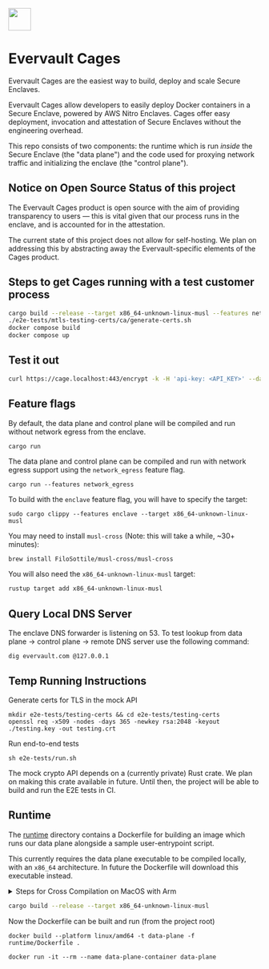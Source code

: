 <a href="https://evervault.com/cages"><img src="https://evervault.com/images/logo-color.svg" height="45" /></a>

# Evervault Cages

Evervault Cages are the easiest way to build, deploy and scale Secure Enclaves.

Evervault Cages allow developers to easily deploy Docker containers in a Secure Enclave, powered by AWS Nitro Enclaves. Cages offer easy deployment, invocation and attestation of Secure Enclaves without the engineering overhead.

This repo consists of two components: the runtime which is run _inside_ the Secure Enclave (the "data plane") and the code used for proxying network traffic and initializing the enclave (the "control plane").

## Notice on Open Source Status of this project

The Evervault Cages product is open source with the aim of providing transparency to users — this is vital given that our process runs in the enclave, and is accounted for in the attestation.

The current state of this project does not allow for self-hosting. We plan on addressing this by abstracting away the Evervault-specific elements of the Cages product.

## Steps to get Cages running with a test customer process

```sh
cargo build --release --target x86_64-unknown-linux-musl --features network_egress
./e2e-tests/mtls-testing-certs/ca/generate-certs.sh
docker compose build
docker compose up
```

## Test it out

```sh
curl https://cage.localhost:443/encrypt -k -H 'api-key: <API_KEY>' --data '{"hello": "world"}' -H "Content-Type: application/json"
```

## Feature flags

By default, the data plane and control plane will be compiled and run without network egress from the enclave.

```
cargo run
```

The data plane and control plane can be compiled and run with network egress support using the `network_egress` feature flag.

```
cargo run --features network_egress
```

To build with the `enclave` feature flag, you will have to specify the target:

```
sudo cargo clippy --features enclave --target x86_64-unknown-linux-musl
```

You may need to install `musl-cross` (Note: this will take a while, ~30+ minutes):

```bash
brew install FiloSottile/musl-cross/musl-cross
```

You will also need the `x86_64-unknown-linux-musl` target:

```bash
rustup target add x86_64-unknown-linux-musl
```

## Query Local DNS Server

The enclave DNS forwarder is listening on 53. To test lookup from data plane -> control plane -> remote DNS server use the following command:

```
dig evervault.com @127.0.0.1
```

## Temp Running Instructions

Generate certs for TLS in the mock API

```
mkdir e2e-tests/testing-certs && cd e2e-tests/testing-certs
openssl req -x509 -nodes -days 365 -newkey rsa:2048 -keyout ./testing.key -out testing.crt
```

Run end-to-end tests

```
sh e2e-tests/run.sh
```

The mock crypto API depends on a (currently private) Rust crate. We plan on making this crate available in future.
Until then, the project will be able to build and run the E2E tests in CI.

## Runtime

The [runtime](./runtime) directory contains a Dockerfile for building an image which runs our data plane alongside a sample user-entrypoint script.

This currently requires the data plane executable to be compiled locally, with an `x86_64` architecture. In future the Dockerfile will download this executable instead.

<details>
  <summary>Steps for Cross Compilation on MacOS with Arm</summary>

Install the required packages for cross compilation:

```sh
brew tap SergioBenitez/osxct
brew install FiloSottile/musl-cross/musl-cross #don't be alarmed if this takes a while https://github.com/FiloSottile/homebrew-musl-cross/issues/15
rustup target add x86_64-unknown-linux-musl
ln -s $(which x86_64-linux-musl-gcc) /usr/local/bin/musl-gcc
```

Add a `.cargo` directory to the project root, and create a `.cargo/config.toml` containing the following:

```toml
[target.x86_64-unknown-linux-musl]
linker = "x86_64-linux-musl-gcc"
```

</details>

```bash
cargo build --release --target x86_64-unknown-linux-musl
```

Now the Dockerfile can be built and run (from the project root)

```
docker build --platform linux/amd64 -t data-plane -f runtime/Dockerfile .
```

```
docker run -it --rm --name data-plane-container data-plane
```
